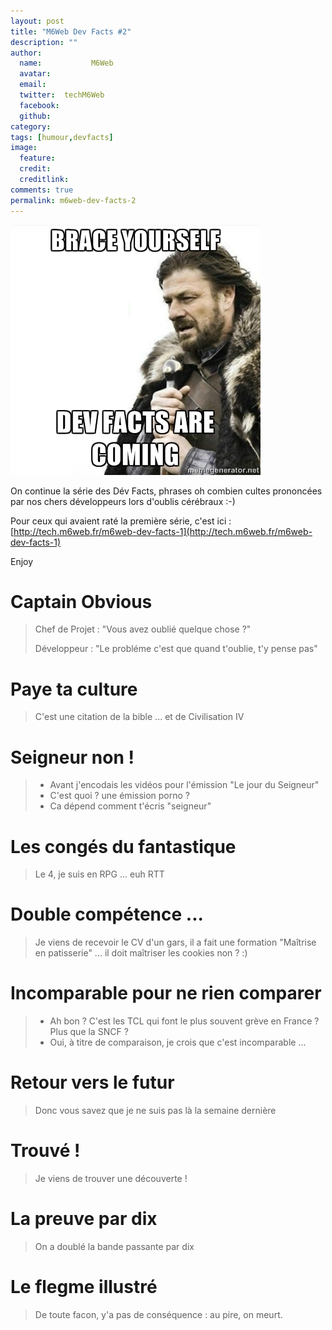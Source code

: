 ```yaml
---
layout: post
title: "M6Web Dev Facts #2"
description: ""
author:
  name:           M6Web
  avatar:         
  email:          
  twitter:  techM6Web      
  facebook:       
  github:    
category: 
tags: [humour,devfacts]
image:
  feature: 
  credit: 
  creditlink: 
comments: true  
permalink: m6web-dev-facts-2
---
```


![M6Web Dev Facts #2](/images/posts/imgob/0-00-30-83-201304-ob_405b21_ob-5a36f2337bf2f4cbc7a86436a7773d37-36449844-jpg.jpeg)

On continue la série des Dév Facts, phrases oh combien cultes prononcées par nos chers développeurs lors d'oublis cérébraux :-)



Pour ceux qui avaient raté la première série, c'est ici : [http://tech.m6web.fr/m6web-dev-facts-1](http://tech.m6web.fr/m6web-dev-facts-1)

Enjoy


# Captain Obvious

> Chef de Projet : "Vous avez oublié quelque chose ?"  
>   
>  Développeur : "Le probléme c'est que quand t'oublie, t'y pense pas"

# Paye ta culture

> C'est une citation de la bible ... et de Civilisation IV

# Seigneur non !

> - Avant j'encodais les vidéos pour l'émission "Le jour du Seigneur"  
>  - C'est quoi ? une émission porno ?  
>  - Ca dépend comment t'écris "seigneur"

# Les congés du fantastique

> Le 4, je suis en RPG ... euh RTT


# Double compétence ...

> Je viens de recevoir le CV d'un gars, il a fait une formation "Maîtrise en patisserie" ... il doit maîtriser les cookies non ? :)

# Incomparable pour ne rien comparer

> - Ah bon ? C'est les TCL qui font le plus souvent grève en France ? Plus que la SNCF ?  
>  - Oui, à titre de comparaison, je crois que c'est incomparable ...


# Retour vers le futur

> Donc vous savez que je ne suis pas là la semaine dernière


# Trouvé !

> Je viens de trouver une découverte !


# La preuve par dix

> On a doublé la bande passante par dix


# Le flegme illustré

> De toute facon, y'a pas de conséquence : au pire, on meurt.



